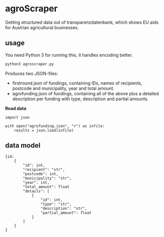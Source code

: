 # agroScraper
Getting structured data out of transparenzdatenbank, which shows EU aids for Austrian agricultural businesses.

## usage

You need Python 3 for running this, it handles encoding better.

```python
python3 agroscraper.py
```

Produces two JSON-files:
* firstround.json of fundings, containing IDs, names of recipients, postcode and municipality, year and total amount.
* agrofunding.json of fundings, containing all of the above plus a detailed description per funding with type, description and partial amounts.

**Read data**

```
import json

with open("agrofunding.json", "r") as infile:
    results = json.load(infile)
```


## data model

```
{id:
	{
		"id": int,
		"recipient": "str",
		"postcode": int,
		"municipality": "str",
		"year": int,
		"total_amount": float
		"details": [
			{
				"id": int,
				"type": "str",
				"description": "str",
				"partial_amount": float
			}
		]	
	}
}
```
